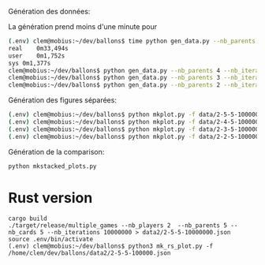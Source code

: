 Génération des données:

La génération prend moins d'une minute pour 

```bash
(.env) clem@mobius:~/dev/ballons$ time python gen_data.py --nb_parents 5 -f data/2-5-5-100000.dat 
real	0m33,494s
user	0m1,752s
sys	0m1,377s
clem@mobius:~/dev/ballons$ python gen_data.py --nb_parents 4 --nb_iterations 1000000 > data/2-4-5-1000000.dat
clem@mobius:~/dev/ballons$ python gen_data.py --nb_parents 3 --nb_iterations 1000000 > data/2-3-5-1000000.dat
clem@mobius:~/dev/ballons$ python gen_data.py --nb_parents 2 --nb_iterations 1000000 > data/2-2-5-1000000.dat
```

Génération des figures séparées:

```bash
(.env) clem@mobius:~/dev/ballons$ python mkplot.py -f data/2-5-5-1000000.dat
(.env) clem@mobius:~/dev/ballons$ python mkplot.py -f data/2-4-5-1000000.dat
(.env) clem@mobius:~/dev/ballons$ python mkplot.py -f data/2-3-5-1000000.dat
(.env) clem@mobius:~/dev/ballons$ python mkplot.py -f data/2-2-5-1000000.dat
```

Génération de la comparison:

```bash
python mkstacked_plots.py
```




# Rust version

```
cargo build
./target/release/multiple_games --nb_players 2  --nb_parents 5 --nb_cards 5 --nb_iterations 10000000 > data2/2-5-5-10000000.json
source .env/bin/activate
(.env) clem@mobius:~/dev/ballons$ python3 mk_rs_plot.py -f /home/clem/dev/ballons/data2/2-5-5-100000.json
```


